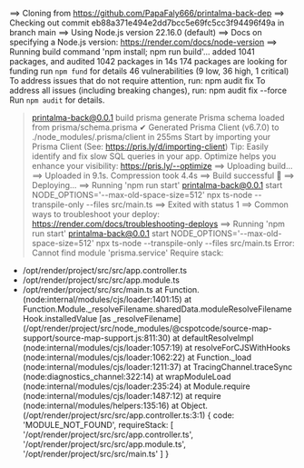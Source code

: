 ==> Cloning from https://github.com/PapaFaly666/printalma-back-dep
==> Checking out commit eb88a371e494e2dd7bcc5e69fc5cc3f94496f49a in branch main
==> Using Node.js version 22.16.0 (default)
==> Docs on specifying a Node.js version: https://render.com/docs/node-version
==> Running build command 'npm install; npm run build'...
added 1041 packages, and audited 1042 packages in 14s
174 packages are looking for funding
  run `npm fund` for details
46 vulnerabilities (9 low, 36 high, 1 critical)
To address issues that do not require attention, run:
  npm audit fix
To address all issues (including breaking changes), run:
  npm audit fix --force
Run `npm audit` for details.
> printalma-back@0.0.1 build
> prisma generate
Prisma schema loaded from prisma/schema.prisma
✔ Generated Prisma Client (v6.7.0) to ./node_modules/.prisma/client in 255ms
Start by importing your Prisma Client (See: https://pris.ly/d/importing-client)
Tip: Easily identify and fix slow SQL queries in your app. Optimize helps you enhance your visibility: https://pris.ly/--optimize
==> Uploading build...
==> Uploaded in 9.1s. Compression took 4.4s
==> Build successful 🎉
==> Deploying...
==> Running 'npm run start'
> printalma-back@0.0.1 start
> NODE_OPTIONS='--max-old-space-size=512' npx ts-node --transpile-only --files src/main.ts
==> Exited with status 1
==> Common ways to troubleshoot your deploy: https://render.com/docs/troubleshooting-deploys
==> Running 'npm run start'
> printalma-back@0.0.1 start
> NODE_OPTIONS='--max-old-space-size=512' npx ts-node --transpile-only --files src/main.ts
Error: Cannot find module 'prisma.service'
Require stack:
- /opt/render/project/src/src/app.controller.ts
- /opt/render/project/src/src/app.module.ts
- /opt/render/project/src/src/main.ts
    at Function.<anonymous> (node:internal/modules/cjs/loader:1401:15)
    at Function.Module._resolveFilename.sharedData.moduleResolveFilenameHook.installedValue [as _resolveFilename] (/opt/render/project/src/node_modules/@cspotcode/source-map-support/source-map-support.js:811:30)
    at defaultResolveImpl (node:internal/modules/cjs/loader:1057:19)
    at resolveForCJSWithHooks (node:internal/modules/cjs/loader:1062:22)
    at Function._load (node:internal/modules/cjs/loader:1211:37)
    at TracingChannel.traceSync (node:diagnostics_channel:322:14)
    at wrapModuleLoad (node:internal/modules/cjs/loader:235:24)
    at Module.require (node:internal/modules/cjs/loader:1487:12)
    at require (node:internal/modules/helpers:135:16)
    at Object.<anonymous> (/opt/render/project/src/src/app.controller.ts:3:1) {
  code: 'MODULE_NOT_FOUND',
  requireStack: [
    '/opt/render/project/src/src/app.controller.ts',
    '/opt/render/project/src/src/app.module.ts',
    '/opt/render/project/src/src/main.ts'
  ]
}